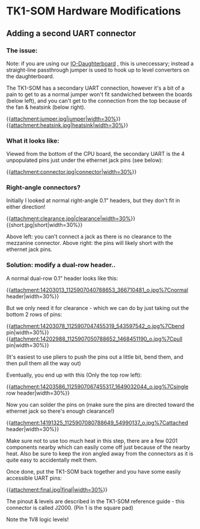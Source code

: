 # TK1-SOM Hardware Modifications

## Adding a second UART connector


### The issue:
Note: if you are using our
[IO-Daughterboard](../Daughter-Board) , this is uneccessary;
instead a straight-line passthrough jumper is used to hook up to level
converters on the daughterboard.

The TK1-SOM has a secondary UART connection, however it's a bit of a
pain to get to as a normal jumper won't fit sandwiched between the
boards (below left), and you can't get to the connection from the top
because of the fan & heatsink (below right).

{{[attachment:jumper.jpg|jumper|width=30%](attachment:jumper.jpg%7Cjumper%7Cwidth=30%)}}
{{[attachment:heatsink.jpg|heatsink|width=30%](attachment:heatsink.jpg%7Cheatsink%7Cwidth=30%)}}

### What it looks like:


Viewed from the bottom of the CPU board, the secondary UART is the 4
unpopulated pins just under the ethernet jack pins (see below):

{{[attachment:connector.jpg|connector|width=30%](attachment:connector.jpg%7Cconnector%7Cwidth=30%)}}

### Right-angle connectors?
 Initially I looked at normal right-angle
0.1" headers, but they don't fit in either direction!

{{[attachment:clearance.jpg|clearance|width=30%](attachment:clearance.jpg%7Cclearance%7Cwidth=30%)}}
{{short.jpg|short|width=30%}}

Above left: you can't connect a jack as there is no clearance to the
mezzanine connector. Above right: the pins will likely short with the
ethernet jack pins.

### Solution: modify a dual-row header..


A normal dual-row 0.1" header looks like this:

{{<attachment:14203013_1125907040788653_366710481_o.jpg%7Cnormal>
header|width=30%}}

But we only need it for clearance - which we can do by just taking out
the bottom 2 rows of pins:

{{<attachment:14203078_1125907047455319_543597542_o.jpg%7Cbend>
pin|width=30%}}
{{<attachment:14202988_1125907050788652_1468451190_o.jpg%7Cpull>
pin|width=30%}}

(It's easiest to use pliers to push the pins out a little bit, bend
them, and then pull them all the way out)

Eventually, you end up with this (Only the top row left):

{{<attachment:14203586_1125907067455317_1649032044_o.jpg%7Csingle> row
header|width=30%}}

Now you can solder the pins on (make sure the pins are directed toward
the ethernet jack so there's enough clearance!)

{{<attachment:14191325_1125907080788649_54990137_o.jpg%7Cattached>
header|width=30%}}

Make sure not to use too much heat in this step, there are a few 0201
components nearby which can easily come off just because of the nearby
heat. Also be sure to keep the iron angled away from the connectors as
it is quite easy to accidentally melt them.

Once done, put the TK1-SOM back together and you have some easily
accessible UART pins:

{{[attachment:final.jpg|final|width=30%](attachment:final.jpg%7Cfinal%7Cwidth=30%)}}

The pinout & levels are described in the TK1-SOM reference guide - this
connector is called J2000. (Pin 1 is the square pad)

Note the 1V8 logic levels!
